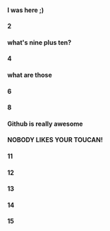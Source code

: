 ####  I was here ;)
#### 2
#### what's nine plus ten?
#### 4
#### what are those
#### 6

#### 8


#### Github is really awesome

#### NOBODY LIKES YOUR TOUCAN!
#### 11
#### 12
#### 13
#### 14
#### 15